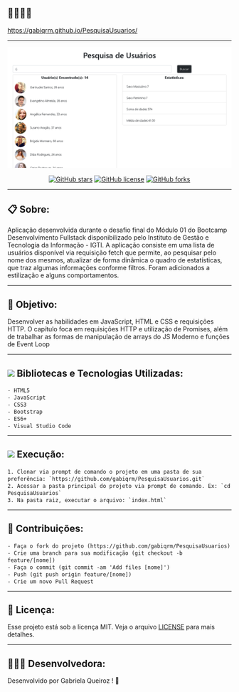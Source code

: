 ## 🧍‍♂️🧍‍♀️
https://gabiqrm.github.io/PesquisaUsuarios/

---

<p align="center">
   <img src="image/logo.png" alt="PesquisaUsuarios"/>
</p>


<div align="center">

[![GitHub stars](https://img.shields.io/github/stars/gabiqrm/PesquisaUsuarios)](https://github.com/gabiqrm/PesquisaUsuarios)<space> <space>[![GitHub license](https://img.shields.io/github/license/gabiqrm/PesquisaUsuarios)](https://github.com/gabiqrm/PesquisaUsuarios/blob/master/LICENSE)<space> <space>[![GitHub forks](https://img.shields.io/github/forks/gabiqrm/PesquisaUsuarios)](https://github.com/gabiqrm/PesquisaUsuarios/)

</div>

---
## 📋 Sobre: 
Aplicação desenvolvida durante o desafio final do Módulo 01 do Bootcamp Desenvolvimento Fullstack disponibilizado pelo Instituto de Gestão e Tecnologia da Informação - IGTI. 
A aplicação consiste em uma lista de usuários disponível via requisição fetch que permite, ao pesquisar pelo nome dos mesmos, atualizar de forma dinâmica o quadro de estatísticas, que traz algumas informações conforme filtros.
Foram adicionados a estilização e alguns comportamentos.

---
## 🎯 Objetivo:
Desenvolver as habilidades em JavaScript, HTML e CSS e requisições HTTP.
O capítulo foca em requisições HTTP e utilização de Promises, além de trabalhar as formas de manipulação de arrays do JS Moderno e funções de Event Loop

---
## ![](https://img.icons8.com/ios-filled/20/000000/hammer.png) Bibliotecas e Tecnologias Utilizadas:    

```
- HTML5
- JavaScript
- CSS3
- Bootstrap
- ES6+
- Visual Studio Code
```
---
## ![](https://img.icons8.com/metro/20/000000/run-command.png) Execução:
```
1. Clonar via prompt de comando o projeto em uma pasta de sua preferência: `https://github.com/gabiqrm/PesquisaUsuarios.git`
2. Acessar a pasta principal do projeto via prompt de comando. Ex: `cd PesquisaUsuarios`
3. Na pasta raiz, executar o arquivo: `index.html`
```
---
## 🔗 Contribuições:
```
- Faça o fork do projeto (https://github.com/gabiqrm/PesquisaUsuarios)
- Crie uma branch para sua modificação (git checkout -b feature/[nome])
- Faça o commit (git commit -am 'Add files [nome]')
- Push (git push origin feature/[nome])
- Crie um novo Pull Request
```
---
## 🔐 Licença:
Esse projeto está sob a licença MIT. Veja o arquivo [LICENSE](LICENSE) para mais detalhes.

---

## 👩🏻‍💻 Desenvolvedora:

Desenvolvido por Gabriela Queiroz ! 💜
